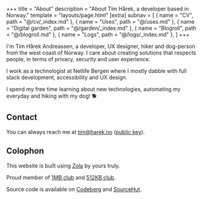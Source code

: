 +++
title = "About"
description = "About Tim Hårek, a developer based in Norway."
template = "layouts/page.html"
[extra]
subnav = [
  { name = "CV", path = "@/cv/_index.md" },
  { name = "Uses", path = "@/uses.md" },
  { name = "Digital garden", path = "@/garden/_index.md" },
  { name = "Blogroll", path = "@/blogroll.md" },
  { name = "Logs", path = "@/logs/_index.md" },
]
+++

I'm Tim Hårek Andreassen, a developer, UX designer, hiker and dog-person
from the west coast of Norway. I care about creating solutions that respects
people, in terms of privacy, security and user experience.

I work as a technologist at Netlife Bergen where I mostly dabble with full stack
development, accessibility and UX design.

I spend my free time learning about new technologies, automating my everyday and
hiking with my dog! 🐕

## Contact

You can always reach me at
<a href="mailto:tim@harek.no" rel="me">tim@harek.no</a> ([public key](@/key.md)).

## Colophon

This website is built using [Zola][zola] by yours truly.

Proud member of [1MB club][1mb] and [512KB club][512kb].

Source code is available on [Codeberg][codeberg] and [SourceHut][sourcehut].

[1984]: https://1984hosting.com
[zola]: https://getzola.org
[1mb]: https://1mb.club
[512kb]: https://512kb.club
[codeberg]: https://codeberg.org/timharek/timharek.no
[sourcehut]: https://git.sr.ht/~timharek/timharek.no
